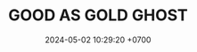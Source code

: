 ---
layout: teamCard
permalink: /team/:title.html
categories: LJ06  LJ1 LJ2 LJ5 LJ6 LJ9 
maincover: /assets/logos/GGG.png
puntosLJMAYO24:
date: 2024-05-02 10:29:20 +0700
title: GOOD AS GOLD GHOST
route: /liga-johto
tag: johto042024
color: black
puntosLJ202404: 12
grupo: sur
background: '#F16C38'
cover: /assets/ver.png
team: GOOD AS GOLD GHOST
ID: GG GHOST
status: <i class="fa-soLINNd fa-check"></i>
puntos: 
pj: 
#PARTIDO 1
j1: RONDA 1
p1: GG GHOST
pp1: HG SOULSILVER
r1: 0
bg1: rock rock
rr1: 0
pt1: 0
pj1: 0
#PARTIDO 2
j2: RONDA 2
p2: GG GHOST
pp2: GG STEEL
bg2: rock rock
r2: 0
rr2: 0
pt2: 0
pj2: 0
#PARTIDO 3
j3: RONDA 3
p3: IL ULTIMATE
pp3: GG GHOST
bg3: rock rock
r3: 0
rr3: 0
pt3: 0
pj3: 0
#PARTIDO 4
j4: RONDA 4
p4: ZERONOTE
pp4: GG GHOST
bg4: rock rock
r4: 0
rr4: 
pt4: 
pj4: 
#PARTIDO 5
j5: RONDA 5
p5: GG GHOST
pp5: SSI
bg5: rock rock
r5: 
rr5: 0
pt5: 
pj5: 
#PARTIDO 6
j6: RONDA 6
p6: GG GHOST
pp6: T-BONERS
bg6: rock rock
r6: 
rr6:  
pt6: 
pj6: 
#PARTIDO 7
j7: RONDA 7
p7:  DFS SAPPHIRE
pp7: GG GHOST
bg7: rock rock
r7: 0
rr7: 0
pt7: 0
pj7: 0
#PARTIDO 8
j8: RONDA 8
p8:  DFS DIAMOND
pp8: GG GHOST
bg8: rock rock
rr8: 0
r8: 
pt8: 
pj8: 

#PARTIDO 9
j9: RONDA 9
p9:  GG GHOST
pp9: PROJECT ONE
bg9: rock rock
r9: 
rr9: 
pt9: 
pj9: 
stream: <i class="fa-brands fa-twitch text-white"></i>
dia: 21
hora: '21:10'
---